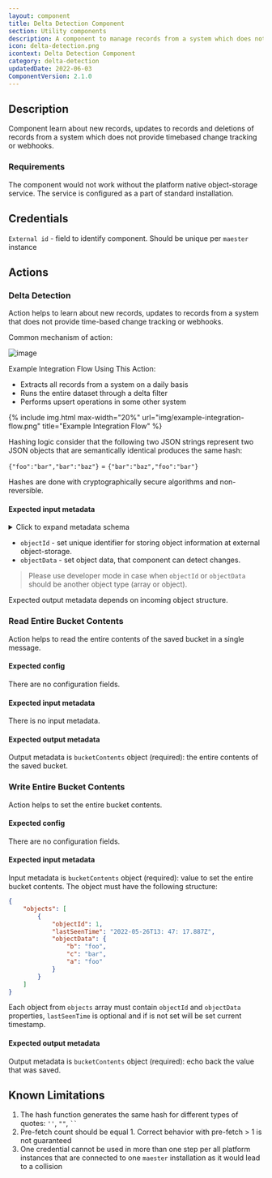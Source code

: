 ```yaml
---
layout: component
title: Delta Detection Component
section: Utility components
description: A component to manage records from a system which does not provide timebased change tracking or webhooks.
icon: delta-detection.png
icontext: Delta Detection Component
category: delta-detection
updatedDate: 2022-06-03
ComponentVersion: 2.1.0
---
```


## Description

Component learn about new records, updates to records and deletions of records from a system which does not provide timebased change tracking or webhooks.

### Requirements

The component would not work without the platform native object-storage service.  The service is configured as a part of standard installation.

## Credentials

`External id` - field to identify component. Should be unique per `maester` instance

## Actions

### Delta Detection

Action helps to learn about new records, updates to records from a system that does not provide time-based change tracking or webhooks.

Common mechanism of action:

![image](https://user-images.githubusercontent.com/16806832/84742618-62d29580-afb9-11ea-8ce4-b7cc9e88bf39.png)

Example Integration Flow Using This Action:

  * Extracts all records from a system on a daily basis
  * Runs the entire dataset through a delta filter
  * Performs upsert operations in some other system

{% include img.html max-width="20%" url="img/example-integration-flow.png" title="Example Integration Flow" %}

Hashing logic consider that the following two JSON strings represent two JSON objects that are semantically identical produces the same hash:

`{"foo":"bar","bar":"baz"}` = `{"bar":"baz","foo":"bar"}`

Hashes are done with cryptographically secure algorithms and non-reversible.

#### Expected input metadata

<details close markdown="block">
<summary>
Click to expand metadata schema
</summary>

```json
  {
    "type": "object",
    "properties": {
      "objectId": {
        "type": ["object", "string"],
        "required": true,
        "title": "Object ID"
      },
      "objectData": {
        "type": ["object", "string", "array"],
        "required": true,
        "title": "Object Data"
      }
    }
  }
```
</details>

* `objectId` - set unique identifier for storing object information at external object-storage.
* `objectData` - set object data, that component can detect changes.

> Please use developer mode in case when `objectId` or `objectData` should be another object type (array or object).

Expected output metadata depends on incoming object structure.

### Read Entire Bucket Contents

Action helps to read the entire contents of the saved bucket in a single message.

#### Expected config

There are no configuration fields.

#### Expected input metadata

There is no input metadata.

#### Expected output metadata

Output metadata is `bucketContents` object (required): the entire contents of the saved bucket.

### Write Entire Bucket Contents

Action helps to set the entire bucket contents.

#### Expected config

There are no configuration fields.

#### Expected input metadata

Input metadata is `bucketContents` object (required):  value to set the entire bucket contents.
The object must have the following structure:

```json
{
    "objects": [
        {
            "objectId": 1,
            "lastSeenTime": "2022-05-26T13: 47: 17.887Z",
            "objectData": {
                "b": "foo",
                "c": "bar",
                "a": "foo"
            }
        }
    ]
}
```

Each object from `objects` array must contain `objectId` and `objectData` properties, `lastSeenTime` is optional and if is not set will be set current timestamp.

#### Expected output metadata

Output metadata is `bucketContents` object (required):  echo back the value that was saved.


## Known Limitations

 1. The hash function generates the same hash for different types of quotes: `''`, `""`, ` `` `
 2. Pre-fetch count should be equal 1. Correct behavior with pre-fetch > 1 is not guaranteed
 3. One credential cannot be used in more than one step per all platform instances that are connected to one `maester` installation as it would lead to a collision
